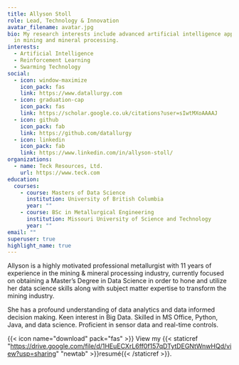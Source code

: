 ```yaml
---
title: Allyson Stoll
role: Lead, Technology & Innovation
avatar_filename: avatar.jpg
bio: My research interests include advanced artificial intelligence applications
  in mining and mineral processing.
interests:
  - Artificial Intelligence
  - Reinforcement Learning
  - Swarming Technology
social:
  - icon: window-maximize
    icon_pack: fas
    link: https://www.datallurgy.com
  - icon: graduation-cap
    icon_pack: fas
    link: https://scholar.google.co.uk/citations?user=sIwtMXoAAAAJ
  - icon: github
    icon_pack: fab
    link: https://github.com/datallurgy
  - icon: linkedin
    icon_pack: fab
    link: https://www.linkedin.com/in/allyson-stoll/
organizations:
  - name: Teck Resources, Ltd.
    url: https://www.teck.com
education:
  courses:
    - course: Masters of Data Science
      institution: University of British Columbia
      year: ""
    - course: BSc in Metallurgical Engineering
      institution: Missouri University of Science and Technology
      year: ""
email: ""
superuser: true
highlight_name: true
---
```

Allyson is a highly motivated professional metallurgist with 11 years of experience in the mining & mineral processing industry, currently focused on obtaining a Master’s Degree in Data Science in order to hone and utilize her data science skills along with subject matter expertise to transform the mining industry.

She has a profound understanding of data analytics and data informed decision making. Keen interest in Big Data. Skilled in MS Office, Python, Java, and data science. Proficient in sensor data and real-time controls.

{{< icon name="download" pack="fas" >}} View my {{< staticref "https://drive.google.com/file/d/1HEuECXrL6ff0f157qDTytDEGNtWnwHQd/view?usp=sharing" "newtab" >}}resumé{{< /staticref >}}.